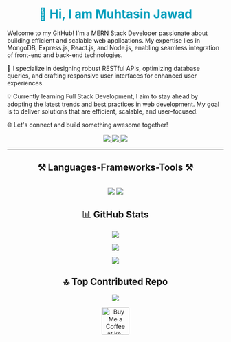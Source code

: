 <h1 align="center" style="color: #009FBD; font-weight:bold">👋 Hi, I am Muhtasin Jawad</h1>
<p>

<p>Welcome to my GitHub! I'm a MERN Stack Developer passionate about building efficient and scalable web applications. My expertise lies in MongoDB, Express.js, React.js, and Node.js, enabling seamless integration of front-end and back-end technologies.

🔧 I specialize in designing robust RESTful APIs, optimizing database queries, and crafting responsive user interfaces for enhanced user experiences.

💡 Currently learning Full Stack Development, I aim to stay ahead by adopting the latest trends and best practices in web development. My goal is to deliver solutions that are efficient, scalable, and user-focused.

🌐 Let's connect and build something awesome together! </p>


  

</p>


 <div align="center"> 
  <a href="# ">
    <img src="https://img.shields.io/badge/Gmail-333333?style=for-the-badge&logo=gmail&logoColor=red" />
  </a>
  <a href="" target="_blank">
    <img src="https://img.shields.io/badge/LinkedIn-0077B5?style=for-the-badge&logo=linkedin&logoColor=white" target="_blank" />
  </a>
  <a href="" target="_blank">
     <img src="https://img.shields.io/badge/Portfolio-FF5722?style=for-the-badge&logo=todoist&logoColor=white" target="_blank" /> <!-- sqlite, safari, google-chrome are other good icon options -->
  </a>
</div>

 <hr/>


<h2 align="center">⚒️ Languages-Frameworks-Tools ⚒️</h2>
<br/>
<div align="center">
    <img src="https://skillicons.dev/icons?i=react,bootstrap,mui,html,css,vscode,github,figma,remix,vue,tailwind,git" />
    <img src="https://skillicons.dev/icons?i=nodejs,python,php,solidity,azure,angular,openGL,socket.io,javascript,java,django,express,firebase,netlify,vercel" /><br>
</div>

 


<h2 align="center" >📊 GitHub Stats</h2>


<div align="center">

![](https://github-readme-stats.vercel.app/api?username=mutasinjawad&theme=radical&hide_border=false&include_all_commits=true&count_private=true)


</div>


<div align="center">

![](https://github-readme-streak-stats.herokuapp.com/?user=mutasinjawad&theme=radical&hide_border=false)

</div>


<div align="center" >

![](https://github-readme-stats.vercel.app/api/top-langs/?username=mutasinjawad&theme=radical&hide_border=false&include_all_commits=true&count_private=true&layout=compact)

</div>







<h2 align="center">🔝 Top Contributed Repo</h2>

<div align="center">

![](https://github-contributor-stats.vercel.app/api?username=mutasinjawad&limit=5&theme=radical&combine_all_yearly_contributions=true)
</div>


<div align="center">
<a href='https://ko-fi.com/V7V4RAK9C' target='_blank'><img height='64' style='border:0px;height:64px;' src='https://storage.ko-fi.com/cdn/kofi1.png?v=3' border='0' alt='Buy Me a Coffee at ko-fi.com' /></a>
</div>

<br/>

